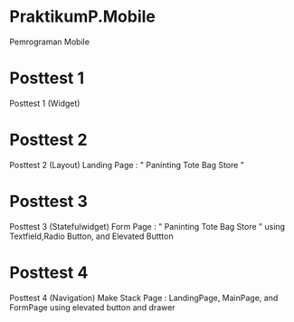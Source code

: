 # PraktikumP.Mobile
Pemrograman Mobile
# Posttest 1
Posttest 1 (Widget)
# Posttest 2
Posttest 2 (Layout)
Landing Page : " Paninting Tote Bag Store "
# Posttest 3
Posttest 3 (Statefulwidget)
Form Page :  " Paninting Tote Bag Store "
using Textfield,Radio Button, and Elevated Buttton
# Posttest 4 
Posttest 4 (Navigation)
Make Stack Page : LandingPage, MainPage, and FormPage using 
elevated button and drawer


